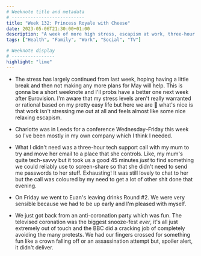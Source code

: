 ```yaml
---
# Weeknote title and metadata
# ---------------------------
title: "Week 132: Princess Royale with Cheese"
date: 2023-05-06T21:30:00+01:00
description: "A week of more high stress, escapism at work, three-hour tech support sessions, more leaving drinks, and copious amounts of boot-licking."
tags: ["Health", "Family", "Work", "Social", "TV"]

# Weeknote display
# ----------------
highlight: "lime"
---
```


  * The stress has largely continued from last week, hoping having a little break and then not making any more plans for May will help. This is gonna be a short weeknote and I'll probs have a better one next week after Eurovision. I'm aware that my stress levels aren't really warranted or rational based on my pretty easy life but here we are :shrug: what's nice is that work isn't stressing me out at all and feels almost like some nice relaxing escapism.

  * Charlotte was in Leeds for a conference Wednesday–Friday this week so I've been mostly in my own company which I think I needed.

  * What I didn't need was a three-hour tech support call with my mum to try and move her email to a place that she controls. Like, my mum's quite tech-savvy but it took us a good 45 minutes _just_ to find something we could reliably use to screen-share so that she didn't need to send me passwords to her stuff. Exhausting! It was still lovely to chat to her but the call was coloured by my need to get a lot of other shit done that evening.

  * On Friday we went to Euan's leaving drinks Round #2. We were very sensible because we had to be up early and I'm pleased with myself.

  * We just got back from an anti-coronation party which was fun. The televised coronation was the biggest snooze-fest _ever_, it's all just extremely out of touch and the BBC did a cracking job of completely avoiding the many protests. We had our fingers crossed for something fun like a crown falling off or an assassination attempt but, spoiler alert, it didn't deliver.
